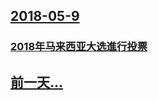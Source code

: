 ## [2018-05-9](/zh/news/2018/05/9/index.md)

### [2018年马来西亚大选進行投票 ](/zh/news/2018/05/9/2018年马来西亚大选進行投票.md)
## [前一天...](/zh/news/2018/05/8/index.md)

